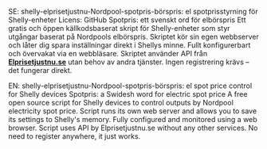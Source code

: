 SE: shelly-elprisetjustnu-Nordpool-spotpris-börspris: el spotprisstyrning för Shelly-enheter
Licens: GitHub
Spotpris: ett svenskt ord för elbörspris
Ett gratis och öppen källkodsbaserat skript för Shelly-enheter som styr utgångar baserat på Nordpools elbörspris. Skriptet kör sin egen webbserver och låter dig spara inställningar direkt i Shellys minne. Fullt konfigurerbart och övervakat via en webbläsare.
Skriptet använder API från <b><a href="https://www.elprisetjustnu.se/">Elprisetjustnu.se</a></b> utan behov av andra tjänster. Ingen registrering krävs – det fungerar direkt.

EN: shelly-elprisetjustnu-Nordpool-spotpris-börspris: el spot price control for Shelly devices
Spotpris: a Swidesh word for electric spot price
A free open source script for Shelly devices to control outputs by Nordpool electricity spot price. Script runs its own web server and allows you to save its settings to Shelly's memory. Fully configured and monitored using a web browser.
Script uses API by Elprisetjustnu.se  without any other services. No need to register anywhere, it just works.
